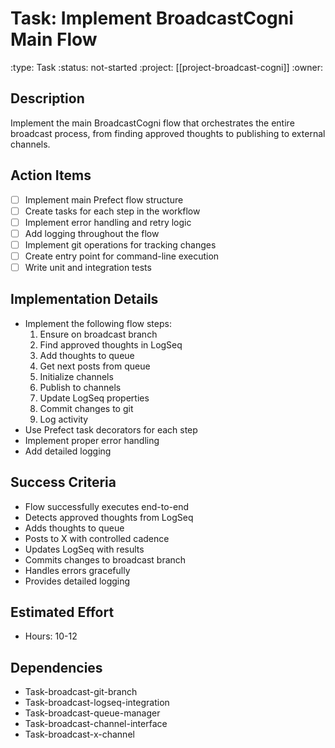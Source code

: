 # Task: Implement BroadcastCogni Main Flow
:type: Task
:status: not-started
:project: [[project-broadcast-cogni]]
:owner:

## Description
Implement the main BroadcastCogni flow that orchestrates the entire broadcast process, from finding approved thoughts to publishing to external channels.

## Action Items
- [ ] Implement main Prefect flow structure
- [ ] Create tasks for each step in the workflow
- [ ] Implement error handling and retry logic
- [ ] Add logging throughout the flow
- [ ] Implement git operations for tracking changes
- [ ] Create entry point for command-line execution
- [ ] Write unit and integration tests

## Implementation Details
- Implement the following flow steps:
  1. Ensure on broadcast branch
  2. Find approved thoughts in LogSeq
  3. Add thoughts to queue
  4. Get next posts from queue
  5. Initialize channels
  6. Publish to channels
  7. Update LogSeq properties
  8. Commit changes to git
  9. Log activity
- Use Prefect task decorators for each step
- Implement proper error handling
- Add detailed logging

## Success Criteria
- Flow successfully executes end-to-end
- Detects approved thoughts from LogSeq
- Adds thoughts to queue
- Posts to X with controlled cadence
- Updates LogSeq with results
- Commits changes to broadcast branch
- Handles errors gracefully
- Provides detailed logging

## Estimated Effort
- Hours: 10-12

## Dependencies
- Task-broadcast-git-branch
- Task-broadcast-logseq-integration
- Task-broadcast-queue-manager
- Task-broadcast-channel-interface
- Task-broadcast-x-channel 